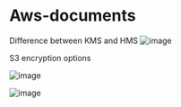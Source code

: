 # Aws-documents


Difference between KMS and HMS
![image](https://github.com/user-attachments/assets/8e9c2b30-8c98-4284-8ecf-246a7e0e3fc8)


S3 encryption options

![image](https://github.com/user-attachments/assets/b7006aad-4bc4-477e-b741-eee222b1851e)


![image](https://github.com/user-attachments/assets/9c301517-2bfd-4146-93c2-01b5ebb8181b)
